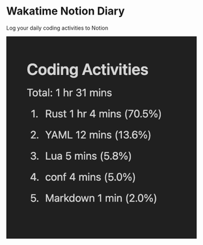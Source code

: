 # Wakatime Notion Diary

Log your daily coding activities to Notion

![sample](./images/sample.png)

